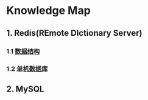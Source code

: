 # Knowledge Map
## 1. Redis(REmote DIctionary Server)
### 1.1 [数据结构](https://github.com/ZenOfAutumn/KnowledgeMap/blob/master/Redis/1.%E6%95%B0%E6%8D%AE%E7%BB%93%E6%9E%84.md)
### 1.2 [单机数据库](https://github.com/ZenOfAutumn/KnowledgeMap/blob/master/Redis/2.%E5%8D%95%E6%9C%BA%E6%95%B0%E6%8D%AE%E5%BA%93.md)
## 2. MySQL

